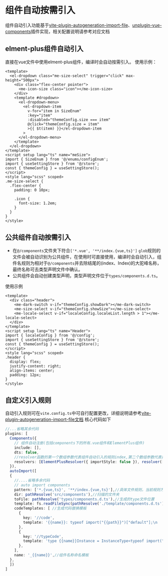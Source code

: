# 组件自动按需引入
组件自动引入功能基于[vite-plugin-autogeneration-import-file](https://github.com/yuntian001/vite-plugin-autogeneration-import-file)、[unplugin-vue-components](https://github.com/antfu/unplugin-vue-components)插件实现，相关配置说明请参考对应文档

## elment-plus组件自动引入
直接在vue文件中使用elment-plus组件，编译时会自动按需引入。
使用示例：
```
<template>
  <el-dropdown class="me-size-select" trigger="click" max-height="500px">
    <div class="flex-center pointer">
      <me-icon-size class="icon"></me-icon-size>
    </div>
    <template #dropdown>
      <el-dropdown-menu>
        <el-dropdown-item
          v-for="item in SizeEnum"
          :key="item"
          :disabled="themeConfig.size === item"
          @click="themeConfig.size = item"
          >{{ $t(item) }}</el-dropdown-item
        >
      </el-dropdown-menu>
    </template>
  </el-dropdown>
</template>
<script setup lang="ts" name="meSize">
import { SizeEnum } from '@/enums/configEnum';
import { useSettingStore } from '@/store';
const { themeConfig } = useSettingStore();
</script>
<style lang="scss" scoped>
.me-size-select {
  .flex-center {
    padding: 0 10px;

    .icon {
      font-size: 1.2em;
    }
  }
}
</style>
```
## 公共组件自动按需引入
- 在`@/components`文件夹下符合`['*.vue', '**/index.{vue,ts}']` `glob`规则的文件会被自动识别为公共组件，在使用时可直接使用，编译时会自动引入，组件名规则为相对于`@/components`并去除结尾的(index、Index)的大驼峰名称，最终名称可去类型声明文件中确认。
- 公共组件会自动创建类型声明，类型声明文件位于`types/components.d.ts`。

使用示例
```
<template>
  <div class="header">
    <me-dark-switch v-if="themeConfig.showDark"></me-dark-switch>
    <me-size-select v-if="themeConfig.showSize"></me-size-select>
    <me-locale-select v-if="localeConfig.localeList.length > 1"></me-locale-select>
  </div>
</template>
<script setup lang="ts" name="Header">
import { localeConfig } from '@/config';
import { useSettingStore } from '@/store';
const { themeConfig } = useSettingStore();
</script>
<style lang="scss" scoped>
.header {
  display: flex;
  justify-content: right;
  align-items: center;
  padding: 12px;
}
</style>
```
## 自定义引入规则
自动引入规则可在`vite.config.ts`中可自行配置更改，详细说明请参考[vite-plugin-autogeneration-import-file文档](https://github.com/yuntian001/vite-plugin-autogeneration-import-file/blob/main/README-zh-cn.md) 核心代码如下
```ts
//...省略其余代码
plugins: [
  Components({
    // 组件自动注册(包括components下的所有.vue组件和ElementPlus组件)
    include: [],
    dts: false,
    //resolver函数的第一个数组参数代表组件自动引入的规则index,第二个数组参数代表指令自动引入的规则index
    resolvers: [ElementPlusResolver({ importStyle: false }), resolver([3], [2])],
  }),
  autoImport([
  {
    //....省略多余代码
    // auto import components
    pattern: ['*.{vue,ts}', '**/index.{vue,ts}'],//具体文件规则，当前规则为 dir文件夹下的.vue或.ts 或者dir子文件夹下的index.vue或index.ts文件
    dir: pathResolve('src/components'),//扫描的文件夹
    toFile: pathResolve('types/components.d.ts'),//生成的type文件位置
    template: fs.readFileSync(pathResolve('./template/components.d.ts'), 'utf-8'),//生成文件模板
    codeTemplates: [ //生成代码替换模板
      {
        key: '//code',
        template: '{{name}}: typeof import("{{path}}")["default"];\n    ',
      },
      {
        key: '//typeCode',
        template: 'type {{name}}Instance = InstanceType<typeof import("{{path}}")["default"]>;\n  ',
      },
    ],
    name: '_{{name}}',//组件名称命名模板
  },
  ])
]
```